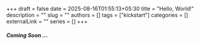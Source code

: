 +++ 
draft = false
date = 2025-08-16T01:55:13+05:30
title = "Hello, World!"
description = ""
slug = ""
authors = []
tags = ["kickstart"]
categories = []
externalLink = ""
series = []
+++

##### Coming Soon ...